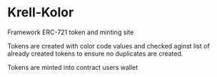 # Krell-Kolor

Framework ERC-721 token and minting site

Tokens are created with color code values and checked aginst list of already created tokens to ensure no duplicates are created. 

Tokens are minted into contract users wallet 
